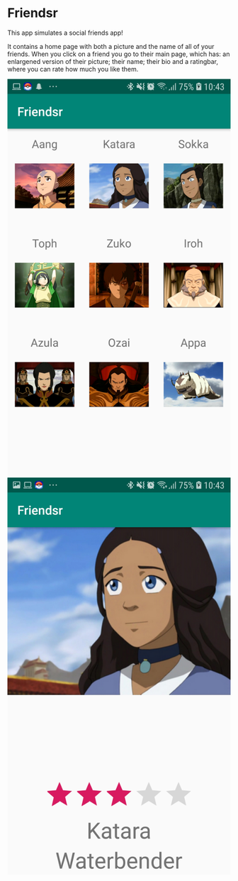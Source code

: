 # Friendsr

This app simulates a social friends app! 

It contains a home page with both a picture and the name of all of your friends.
When you click on a friend you go to their main page, which has: an enlargened version of their picture; their name; their bio and
a ratingbar, where you can rate how much you like them.

![](doc/friends_list.jpg)
![](doc/individual_friend.jpg)
